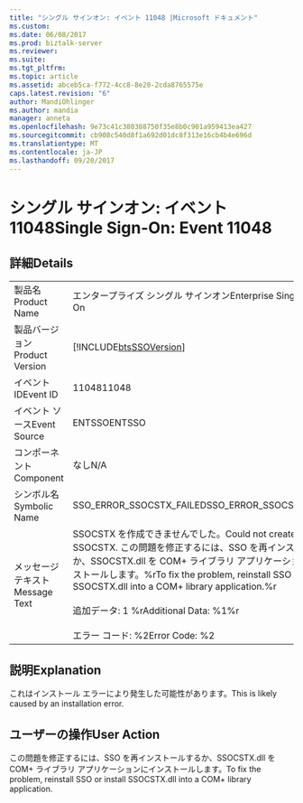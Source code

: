 ```yaml
---
title: "シングル サインオン: イベント 11048 |Microsoft ドキュメント"
ms.custom: 
ms.date: 06/08/2017
ms.prod: biztalk-server
ms.reviewer: 
ms.suite: 
ms.tgt_pltfrm: 
ms.topic: article
ms.assetid: abceb5ca-f772-4cc8-8e20-2cda8765575e
caps.latest.revision: "6"
author: MandiOhlinger
ms.author: mandia
manager: anneta
ms.openlocfilehash: 9e73c41c380388750f35e8b0c901a959413ea427
ms.sourcegitcommit: cb908c540d8f1a692d01dc8f313e16cb4b4e696d
ms.translationtype: MT
ms.contentlocale: ja-JP
ms.lasthandoff: 09/20/2017
---
```

# <a name="single-sign-on-event-11048"></a><span data-ttu-id="8b7bc-102">シングル サインオン: イベント 11048</span><span class="sxs-lookup"><span data-stu-id="8b7bc-102">Single Sign-On: Event 11048</span></span>
## <a name="details"></a><span data-ttu-id="8b7bc-103">詳細</span><span class="sxs-lookup"><span data-stu-id="8b7bc-103">Details</span></span>  
  
|||  
|-|-|  
|<span data-ttu-id="8b7bc-104">製品名</span><span class="sxs-lookup"><span data-stu-id="8b7bc-104">Product Name</span></span>|<span data-ttu-id="8b7bc-105">エンタープライズ シングル サインオン</span><span class="sxs-lookup"><span data-stu-id="8b7bc-105">Enterprise Single Sign-On</span></span>|  
|<span data-ttu-id="8b7bc-106">製品バージョン</span><span class="sxs-lookup"><span data-stu-id="8b7bc-106">Product Version</span></span>|[!INCLUDE[btsSSOVersion](../includes/btsssoversion-md.md)]|  
|<span data-ttu-id="8b7bc-107">イベント ID</span><span class="sxs-lookup"><span data-stu-id="8b7bc-107">Event ID</span></span>|<span data-ttu-id="8b7bc-108">11048</span><span class="sxs-lookup"><span data-stu-id="8b7bc-108">11048</span></span>|  
|<span data-ttu-id="8b7bc-109">イベント ソース</span><span class="sxs-lookup"><span data-stu-id="8b7bc-109">Event Source</span></span>|<span data-ttu-id="8b7bc-110">ENTSSO</span><span class="sxs-lookup"><span data-stu-id="8b7bc-110">ENTSSO</span></span>|  
|<span data-ttu-id="8b7bc-111">コンポーネント</span><span class="sxs-lookup"><span data-stu-id="8b7bc-111">Component</span></span>|<span data-ttu-id="8b7bc-112">なし</span><span class="sxs-lookup"><span data-stu-id="8b7bc-112">N/A</span></span>|  
|<span data-ttu-id="8b7bc-113">シンボル名</span><span class="sxs-lookup"><span data-stu-id="8b7bc-113">Symbolic Name</span></span>|<span data-ttu-id="8b7bc-114">SSO_ERROR_SSOCSTX_FAILED</span><span class="sxs-lookup"><span data-stu-id="8b7bc-114">SSO_ERROR_SSOCSTX_FAILED</span></span>|  
|<span data-ttu-id="8b7bc-115">メッセージ テキスト</span><span class="sxs-lookup"><span data-stu-id="8b7bc-115">Message Text</span></span>|<span data-ttu-id="8b7bc-116">SSOCSTX を作成できませんでした。</span><span class="sxs-lookup"><span data-stu-id="8b7bc-116">Could not create SSOCSTX.</span></span> <span data-ttu-id="8b7bc-117">この問題を修正するには、SSO を再インストールするか、SSOCSTX.dll を COM+ ライブラリ アプリケーションにインストールします。%r</span><span class="sxs-lookup"><span data-stu-id="8b7bc-117">To fix the problem, reinstall SSO or install SSOCSTX.dll into a COM+ library application.%r</span></span><br /><br /> <span data-ttu-id="8b7bc-118">追加データ: 1 %r</span><span class="sxs-lookup"><span data-stu-id="8b7bc-118">Additional Data: %1%r</span></span><br /><br /> <span data-ttu-id="8b7bc-119">エラー コード: %2</span><span class="sxs-lookup"><span data-stu-id="8b7bc-119">Error Code: %2</span></span>|  
  
## <a name="explanation"></a><span data-ttu-id="8b7bc-120">説明</span><span class="sxs-lookup"><span data-stu-id="8b7bc-120">Explanation</span></span>  
 <span data-ttu-id="8b7bc-121">これはインストール エラーにより発生した可能性があります。</span><span class="sxs-lookup"><span data-stu-id="8b7bc-121">This is likely caused by an installation error.</span></span>  
  
## <a name="user-action"></a><span data-ttu-id="8b7bc-122">ユーザーの操作</span><span class="sxs-lookup"><span data-stu-id="8b7bc-122">User Action</span></span>  
 <span data-ttu-id="8b7bc-123">この問題を修正するには、SSO を再インストールするか、SSOCSTX.dll を COM+ ライブラリ アプリケーションにインストールします。</span><span class="sxs-lookup"><span data-stu-id="8b7bc-123">To fix the problem, reinstall SSO or install SSOCSTX.dll into a COM+ library application.</span></span>
